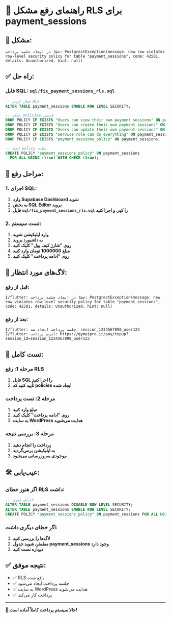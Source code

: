 # 🔧 راهنمای رفع مشکل RLS برای payment_sessions

## 🎯 **مشکل:**
```
خطا در ایجاد جلسه پرداخت: PostgrestException(message: new row violates row-level security policy for table "payment_sessions", code: 42501, details: Unauthorized, hint: null)
```

## ✅ **راه حل:**

### **فایل SQL:** `sql/fix_payment_sessions_rls.sql`

```sql
-- فعال کردن RLS
ALTER TABLE payment_sessions ENABLE ROW LEVEL SECURITY;

-- حذف policies قدیمی
DROP POLICY IF EXISTS "Users can view their own payment sessions" ON payment_sessions;
DROP POLICY IF EXISTS "Users can create their own payment sessions" ON payment_sessions;
DROP POLICY IF EXISTS "Users can update their own payment sessions" ON payment_sessions;
DROP POLICY IF EXISTS "Service role can do everything" ON payment_sessions;
DROP POLICY IF EXISTS "payment_sessions_policy" ON payment_sessions;

-- ایجاد policy ساده
CREATE POLICY "payment_sessions_policy" ON payment_sessions
  FOR ALL USING (true) WITH CHECK (true);
```

## 🚀 **مراحل رفع:**

### **1. اجرای SQL:**
1. **وارد Supabase Dashboard شوید**
2. **به بخش SQL Editor بروید**
3. **فایل `sql/fix_payment_sessions_rls.sql` را کپی و اجرا کنید**

### **2. تست سیستم:**
1. **وارد اپلیکیشن شوید**
2. **به داشبورد بروید**
3. **روی "شارژ کیف پول" کلیک کنید**
4. **مبلغ 1000000 تومان وارد کنید**
5. **روی "ادامه پرداخت" کلیک کنید**

## 📱 **لاگ‌های مورد انتظار:**

### **قبل از رفع:**
```
I/flutter: خطا در ایجاد جلسه پرداخت: PostgrestException(message: new row violates row-level security policy for table "payment_sessions", code: 42501, details: Unauthorized, hint: null)
```

### **بعد از رفع:**
```
I/flutter: جلسه پرداخت ایجاد شد: session_1234567890_user123
I/flutter: آدرس پرداخت: https://gymaipro.ir/pay/topup?session_id=session_1234567890_user123
```

## 🧪 **تست کامل:**

### **مرحله 1: رفع RLS**
1. **فایل SQL را اجرا کنید**
2. **تأیید کنید که policies ایجاد شده**

### **مرحله 2: تست پرداخت**
1. **مبلغ وارد کنید**
2. **روی "ادامه پرداخت" کلیک کنید**
3. **به سایت WordPress هدایت می‌شوید**

### **مرحله 3: بررسی نتیجه**
1. **پرداخت را انجام دهید**
2. **به اپلیکیشن برمی‌گردید**
3. **موجودی به‌روزرسانی می‌شود**

## 🛠️ **عیب‌یابی:**

### **اگر هنوز خطای RLS داشت:**
```sql
-- اجرای فوری:
ALTER TABLE payment_sessions DISABLE ROW LEVEL SECURITY;
ALTER TABLE payment_sessions ENABLE ROW LEVEL SECURITY;
CREATE POLICY "payment_sessions_policy" ON payment_sessions FOR ALL USING (true) WITH CHECK (true);
```

### **اگر خطای دیگری داشت:**
1. **لاگ‌ها را بررسی کنید**
2. **مطمئن شوید جدول payment_sessions وجود دارد**
3. **دوباره تست کنید**

## ✅ **نتیجه موفق:**

- ✅ RLS رفع شده
- ✅ جلسه پرداخت ایجاد می‌شود
- ✅ به سایت WordPress هدایت می‌شوید
- ✅ پرداخت کار می‌کند

---

**🎉 حالا سیستم پرداخت کاملاً آماده است!**
